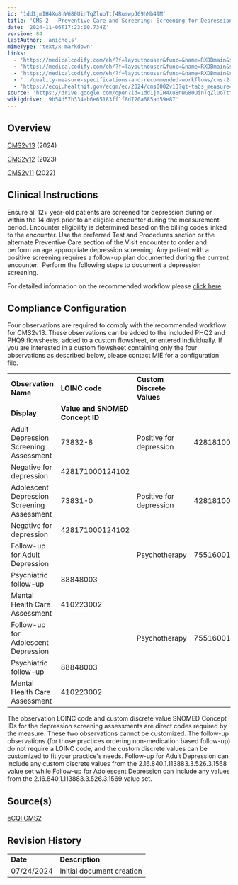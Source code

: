 ```yaml
---
id: '1dd1jmIH4Xu8nWG80UinTqZluoTtf4RuswpJ69hMb49M'
title: 'CMS 2 - Preventive Care and Screening: Screening for Depression and Follow-up Plan Configuration'
date: '2024-11-06T17:23:00.734Z'
version: 84
lastAuthor: 'anichols'
mimeType: 'text/x-markdown'
links:
  - 'https://medicalcodify.com/eh/?f=layoutnouser&func=&name=RXDBmain&showresult=CMS2v13&showresulttype=Measure&module=&tabmodule=&searchterm=cms2'
  - 'https://medicalcodify.com/eh/?f=layoutnouser&func=&name=RXDBmain&showresult=CMS2v12&showresulttype=Measure&module=&tabmodule=&searchterm=cms2'
  - 'https://medicalcodify.com/eh/?f=layoutnouser&func=&name=RXDBmain&showresult=CMS2v11&showresulttype=Measure&module=&tabmodule=&searchterm=cms2'
  - '../quality-measure-specifications-and-recommended-workflows/cms-2-preventive-care-and-screening-screening-for-depression-and-follow-up-plan-workflow.md'
  - 'https://ecqi.healthit.gov/ecqm/ec/2024/cms0002v13?qt-tabs_measure=measure-information'
source: 'https://drive.google.com/open?id=1dd1jmIH4Xu8nWG80UinTqZluoTtf4RuswpJ69hMb49M'
wikigdrive: '9b54d57b334ab6e65183ff1f8d720a685ad59e87'
---
```

## Overview

[CMS2v13](https://medicalcodify.com/eh/?f=layoutnouser&func=&name=RXDBmain&showresult=CMS2v13&showresulttype=Measure&module=&tabmodule=&searchterm=cms2) (2024)

[CMS2v12](https://medicalcodify.com/eh/?f=layoutnouser&func=&name=RXDBmain&showresult=CMS2v12&showresulttype=Measure&module=&tabmodule=&searchterm=cms2) (2023)

[CMS2v11](https://medicalcodify.com/eh/?f=layoutnouser&func=&name=RXDBmain&showresult=CMS2v11&showresulttype=Measure&module=&tabmodule=&searchterm=cms2) (2022)

## Clinical Instructions

Ensure all 12+ year-old patients are screened for depression during or within the 14 days prior to an eligible encounter during the measurement period.  Encounter eligibility is determined based on the billing codes linked to the encounter.  Use the preferred Test and Procedures section or the alternate Preventive Care section of the Visit encounter to order and perform an age appropriate depression screening.  Any patient with a positive screening requires a follow-up plan documented during the current encounter.  Perform the following steps to document a depression screening.

For detailed information on the recommended workflow please [click here](../quality-measure-specifications-and-recommended-workflows/cms-2-preventive-care-and-screening-screening-for-depression-and-follow-up-plan-workflow.md#overview).

## Compliance Configuration

Four observations are required to comply with the recommended workflow for CMS2v13.  These observations can be added to the included PHQ2 and PHQ9 flowsheets, added to a custom flowsheet, or entered individually.  If you are interested in a custom flowsheet containing only the four observations as described below, please contact MIE for a configuration file.

<table>
<tr>
<td><strong>Observation Name</strong></td>
<td><strong>LOINC code</strong></td>
<td><strong>Custom Discrete Values</strong></td>
</tr>
<tr>
<td><strong>Display</strong></td>
<td><strong>Value and SNOMED Concept ID</strong></td>
</tr>
<tr>
<td>Adult Depression Screening Assessment</td>
<td>73832-8</td>
<td>Positive for depression</td>
<td>428181000124104</td>
</tr>
<tr>
<td>Negative for depression</td>
<td>428171000124102</td>
</tr>
<tr>
<td>Adolescent Depression Screening Assessment</td>
<td>73831-0</td>
<td>Positive for depression</td>
<td>428181000124104</td>
</tr>
<tr>
<td>Negative for depression</td>
<td>428171000124102</td>
</tr>
<tr>
<td>Follow-up for Adult Depression</td>
<td></td>
<td>Psychotherapy</td>
<td>75516001</td>
</tr>
<tr>
<td>Psychiatric follow-up</td>
<td>88848003</td>
</tr>
<tr>
<td>Mental Health Care Assessment</td>
<td>410223002</td>
</tr>
<tr>
<td>Follow-up for Adolescent Depression</td>
<td></td>
<td>Psychotherapy</td>
<td>75516001</td>
</tr>
<tr>
<td>Psychiatric follow-up</td>
<td>88848003</td>
</tr>
<tr>
<td>Mental Health Care Assessment</td>
<td>410223002</td>
</tr>
</table>

The observation LOINC code and custom discrete value SNOMED Concept IDs for the depression screening assessments are direct codes required by the measure.  These two observations cannot be customized.  The follow-up observations (for those practices ordering non-medication based follow-up) do not require a LOINC code, and the custom discrete values can be customized to fit your practice's needs.  Follow-up for Adult Depression can include any custom discrete values from the 2.16.840.1.113883.3.526.3.1568 value set while Follow-up for Adolescent Depression can include any values from the 2.16.840.1.113883.3.526.3.1569 value set.

## Source(s)

[eCQI CMS2](https://ecqi.healthit.gov/ecqm/ec/2024/cms0002v13?qt-tabs_measure=measure-information)

## Revision History

<table>
<tr>
<td><strong>Date</strong></td>
<td><strong>Description</strong></td>
</tr>
<tr>
<td>07/24/2024</td>
<td>Initial document creation</td>
</tr>
</table>
